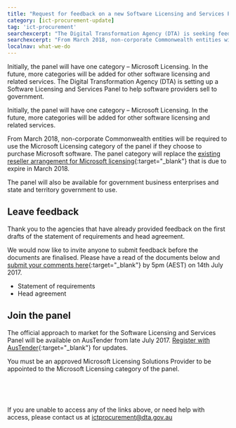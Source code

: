 ```yaml
---
title: "Request for feedback on a new Software Licensing and Services Panel"
category: [ict-procurement-update]
tag: 'ict-procurement'
searchexcerpt: "The Digital Transformation Agency (DTA) is seeking feedback on the documentation for a new Software Licensing and Services Panel. This will improve existing arrangements for software licensing in government and provide an opportunity for more providers to sell to government."
searchexcerpt: "From March 2018, non-corporate Commonwealth entities will be required to use the Microsoft Licensing category of the panel if they choose to purchase Microsoft software. The panel category will replace the existing reseller arrangement for Microsoft licensing that is due to expire in March 2018."
localnav: what-we-do
---
```


Initially, the panel will have one category – Microsoft Licensing. In the future, more categories will be added for other software licensing and related services. 
The Digital Transformation Agency (DTA) is setting up a Software Licensing and Services Panel to help software providers sell to government.

Initially, the panel will have one category – Microsoft Licensing. In the future, more categories will be added for other software licensing and related services.

From March 2018, non-corporate Commonwealth entities will be required to use the Microsoft Licensing category of the panel if they choose to purchase Microsoft software. The panel category will replace the
[existing reseller arrangement for Microsoft licensing](https://www.tenders.gov.au/?event=public.son.view&SONUUID=0F279B6E-D833-4077-62FD9AACE4EF582E){:target="_blank"} that is due to expire in March 2018.

The panel will also be available for government business enterprises and state and territory government to use.

## Leave feedback

Thank you to the agencies that have already provided feedback on the first drafts of the statement of requirements and head agreement. 

We would now like to invite anyone to submit feedback before the documents are finalised. Please have a read of the documents below and
[submit your comments here](https://www.surveymonkey.com/r/26R6RSN){:target="_blank"} by 5pm (AEST) on 14th July 2017.
- Statement of requirements
- Head agreement

## Join the panel

The official approach to market for the Software Licensing and Services Panel will be available on AusTender from late July 2017. [Register with AusTender](https://www.tenders.gov.au/){:target="_blank"} for updates.

You must be an approved Microsoft Licensing Solutions Provider to be appointed to the Microsoft Licensing category of the panel.


&nbsp; 

&nbsp;

If you are unable to access any of the links above, or need help with access, please contact us at [ictprocurement@dta.gov.au](mailto:ictprocurememnt@dta.gov.au)

